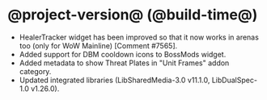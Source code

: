 # @project-version@ (@build-time@)

* HealerTracker widget has been improved so that it now works in arenas too (only for WoW Mainline) [Comment #7565].
* Added support for DBM cooldown icons to BossMods widget.
* Added metadata to show Threat Plates in "Unit Frames" addon category.
* Updated integrated libraries (LibSharedMedia-3.0 v11.1.0, LibDualSpec-1.0 v1.26.0).
